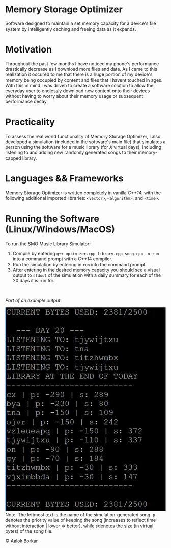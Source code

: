 # Memory Storage Optimizer
Software designed to maintain a set memory capacity for a device's file system by intelligently caching and freeing data as it expands.

# Motivation
Throughout the past few months I have noticed my phone's performance drastically decrease as I download more files and data. As I came to this realization it occured to me that there is a huge portion of my device's memory being occupied by content and files that I havent touched in ages. With this in mind I was driven to create a software solution to allow the everyday user to endlessly download new content onto their devices without having to worry about their memory usage or subsequent performance decay.

# Practicality
To assess the real world functionality of Memory Storage Optimizer, I also developed a simulation (included in the software's main file) that simulates a person using the software for a music library (for *X* virtual days), including listening to and adding new randomly generated songs to their memory-capped library.

# Languages && Frameworks
Memory Storage Optimizer is written completely in vanilla *C++14*, with the following additional imported libraries: `<vector>`, `<algorithm>`, and `<time>`.
  
# Running the Software (Linux/Windows/MacOS)
To run the SMO Music Library Simulator: <br> 
1. Compile by entering `g++ optimizer.cpp library.cpp song.cpp -o run` into a command prompt with a C++14 compiler. <br>
2. Run the simulation by entering in `run` into the command prompt. <br>
3. After entering in the desired memory capacity you should see a visual output to `stdout` of the simulation with a daily summary for each of the 20 days it is run for.
<br>

*Part of an example output*:
<br>

![Example Simulation Output](https://github.com/AalokBorkar/Memory-Storage-Optimizer/blob/master/sim.JPG)
<br>
Note: The leftmost text is the name of the simulation-generated song, `p` denotes the priority value of keeping the song (increases to reflect time without interaction | lower => better), while `s`denotes the size (in virtual bytes) of the song file.

© Aalok Borkar
